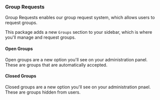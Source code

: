 ### Group Requests
Group Requests enables our group request system, which allows users to request groups. 

This package adds a new `Groups` section to your sidebar, which is where you'll manage and request groups. 

#### Open Groups
Open groups are a new option you'll see on your administration panel. These are groups that are automatically accepted.

#### Closed Groups
Closed groups are a new option you'll see on your administration pnael. These are groups hidden from users. 

